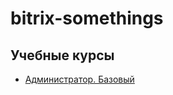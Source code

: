 # bitrix-somethings

## Учебные курсы
- [Администратор. Базовый](http://dev.1c-bitrix.ru/learning/course/?COURSE_ID=35)
